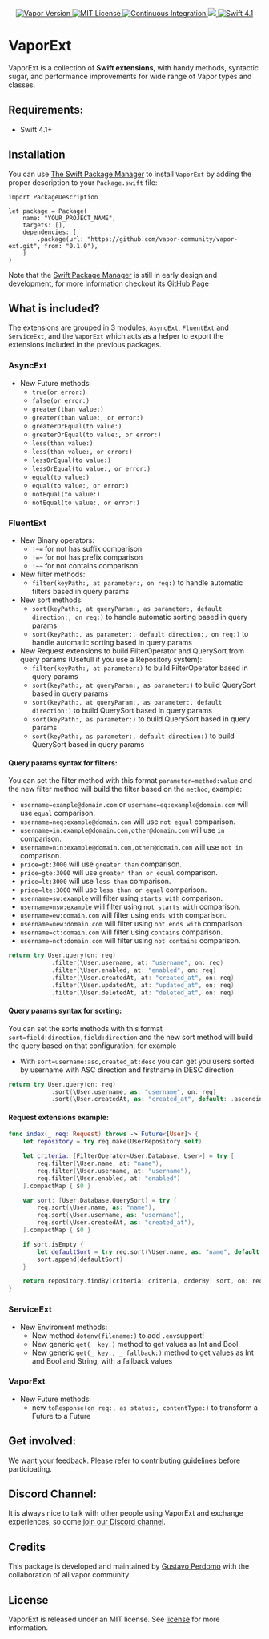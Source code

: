 <p align="center">
    <a href="https://vapor.codes">
        <img src="https://img.shields.io/badge/Vapor-3-brightgreen.svg" alt="Vapor Version">
    </a>
    <a href="license">
        <img src="http://img.shields.io/badge/license-MIT-brightgreen.svg" alt="MIT License">
    </a>
    <a href="https://circleci.com/gh/vapor-community/vapor-ext">
        <img src="https://circleci.com/gh/vapor-community/vapor-ext.svg?style=shield" alt="Continuous Integration">
    </a>
    <a href="https://codecov.io/gh/vapor-community/vapor-ext">
      <img src="https://codecov.io/gh/vapor-community/vapor-ext/branch/master/graph/badge.svg" />
    </a>
    <a href="https://swift.org">
        <img src="http://img.shields.io/badge/swift-4.2-brightgreen.svg" alt="Swift 4.1">
    </a>
</p>

# VaporExt

VaporExt is a collection of **Swift extensions**, with handy methods, syntactic sugar, and performance improvements for wide range of Vapor types and classes.

## Requirements:

- Swift 4.1+

## Installation

You can use <a href="https://swift.org/package-manager">The Swift Package Manager</a> to install <code>VaporExt</code> by adding the proper description to your <code>Package.swift</code> file:

<pre><code class="swift language-swift">import PackageDescription

let package = Package(
    name: "YOUR_PROJECT_NAME",
    targets: [],
    dependencies: [
        .package(url: "https://github.com/vapor-community/vapor-ext.git", from: "0.1.0"),
    ]
)
</code></pre>

<p>Note that the <a href="https://swift.org/package-manager">Swift Package Manager</a> is still in early design and development, for more information checkout its <a href="https://github.com/apple/swift-package-manager">GitHub Page</a></p>

## What is included?

The extensions are grouped in 3 modules, `AsyncExt`, `FluentExt` and `ServiceExt`, and the `VaporExt` which acts as a helper to export the extensions included in the previous packages.

### AsyncExt

- New Future methods:
  - `true(or error:)`
  - `false(or error:)`
  - `greater(than value:)`
  - `greater(than value:, or error:)`
  - `greaterOrEqual(to value:)`
  - `greaterOrEqual(to value:, or error:)`
  - `less(than value:)`
  - `less(than value:, or error:)`
  - `lessOrEqual(to value:)`
  - `lessOrEqual(to value:, or error:)`
  - `equal(to value:)`
  - `equal(to value:, or error:)`
  - `notEqual(to value:)`
  - `notEqual(to value:, or error:)`

### FluentExt

- New Binary operators:
  - `!~=` for not has suffix comparison
  - `!=~` for not has prefix comparison
  - `!~~` for not contains comparison
- New filter methods:
  - `filter(keyPath:, at parameter:, on req:)` to handle automatic filters based in query params
- New sort methods:
  - `sort(keyPath:, at queryParam:, as parameter:, default direction:, on req:)` to handle automatic sorting based in query params
  - `sort(keyPath:, as parameter:, default direction:, on req:)` to handle automatic sorting based in query params
- New Request extensions to build FilterOperator and QuerySort from query params (Usefull if you use a Repository system):
  - `filter(keyPath:, at parameter:)` to build FilterOperator based in query params
  - `sort(keyPath:, at queryParam:, as parameter:)` to build QuerySort based in query params
  - `sort(keyPath:, at queryParam:, as parameter:, default direction:)` to build QuerySort based in query params
  - `sort(keyPath:, as parameter:)` to build QuerySort based in query params
  - `sort(keyPath:, as parameter:, default direction:)` to build QuerySort based in query params

#### Query params syntax for filters:

You can set the filter method with this format `parameter=method:value` and the new filter method will build the filter based on the `method`, example:

- `username=example@domain.com` or `username=eq:example@domain.com` will use `equal` comparison.
- `username=neq:example@domain.com` will use `not equal` comparison.
- `username=in:example@domain.com,other@domain.com` will use `in` comparison.
- `username=nin:example@domain.com,other@domain.com` will use `not in` comparison.
- `price=gt:3000` will use `greater than` comparison.
- `price=gte:3000` will use `greater than or equal` comparison.
- `price=lt:3000` will use `less than` comparison.
- `price=lte:3000` will use `less than or equal` comparison.
- `username=sw:example` will filter using `starts with` comparison.
- `username=nsw:example` will filter using `not starts with` comparison.
- `username=ew:domain.com` will filter using `ends with` comparison.
- `username=new:domain.com` will filter using `not ends with` comparison.
- `username=ct:domain.com` will filter using `contains` comparison.
- `username=nct:domain.com` will filter using `not contains` comparison.

```swift
return try User.query(on: req)
            .filter(\User.username, at: "username", on: req)
            .filter(\User.enabled, at: "enabled", on: req)
            .filter(\User.createdAt, at: "created_at", on: req)
            .filter(\User.updatedAt, at: "updated_at", on: req)
            .filter(\User.deletedAt, at: "deleted_at", on: req)
```

#### Query params syntax for sorting:

You can set the sorts methods with this format `sort=field:direction,field:direction` and the new sort method will build the query based on that configuration, for example

- With `sort=username:asc,created_at:desc` you can get you users sorted by username with ASC direction and firstname in DESC direction

```swift
return try User.query(on: req)
            .sort(\User.username, as: "username", on: req)
            .sort(\User.createdAt, as: "created_at", default: .ascending, on: req) // if created_at is not present in the url, then the sort is applied using the default direction
```

#### Request extensions example:

```swift
func index(_ req: Request) throws -> Future<[User]> {
    let repository = try req.make(UserRepository.self)

    let criteria: [FilterOperator<User.Database, User>] = try [
        req.filter(\User.name, at: "name"),
        req.filter(\User.username, at: "username"),
        req.filter(\User.enabled, at: "enabled")
    ].compactMap { $0 }

    var sort: [User.Database.QuerySort] = try [
        req.sort(\User.name, as: "name"),
        req.sort(\User.username, as: "username"),
        req.sort(\User.createdAt, as: "created_at"),
    ].compactMap { $0 }

    if sort.isEmpty {
        let defaultSort = try req.sort(\User.name, as: "name", default: .ascending)
        sort.append(defaultSort)
    }

    return repository.findBy(criteria: criteria, orderBy: sort, on: req)
}
```

### ServiceExt

- New Enviroment methods:
  - New method `dotenv(filename:)` to add `.env`support!
  - New generic `get(_ key:)` method to get values as Int and Bool
  - New generic `get(_ key:, _ fallback:)` method to get values as Int and Bool and String, with a fallback values

### VaporExt

- New Future methods:
  - new `toResponse(on req:, as status:, contentType:)` to transform a Future<Encodable> to a Future<Response>

## Get involved:

We want your feedback.
Please refer to [contributing guidelines](https://github.com/vapor-community/vapor-ext/tree/master/CONTRIBUTING.md) before participating.

## Discord Channel:

It is always nice to talk with other people using VaporExt and exchange experiences, so come [join our Discord channel](http://vapor.team).

## Credits

This package is developed and maintained by [Gustavo Perdomo](https://github.com/gperdomor) with the collaboration of all vapor community.

## License

VaporExt is released under an MIT license. See [license](license) for more information.
